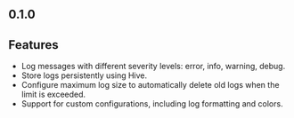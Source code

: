 ## 0.1.0

## Features

- Log messages with different severity levels: error, info, warning, debug.
- Store logs persistently using Hive.
- Configure maximum log size to automatically delete old logs when the limit is exceeded.
- Support for custom configurations, including log formatting and colors.